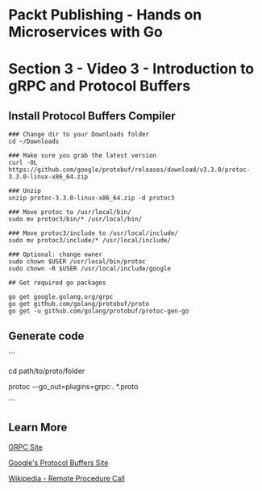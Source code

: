 # Packt Publishing - Hands on Microservices with Go
# Section 3 - Video 3 - Introduction to gRPC and Protocol Buffers

## Install Protocol Buffers Compiler

```
### Change dir to your Downloads folder
cd ~/Downloads

### Make sure you grab the latest version
curl -OL https://github.com/google/protobuf/releases/download/v3.3.0/protoc-3.3.0-linux-x86_64.zip

### Unzip
unzip protoc-3.3.0-linux-x86_64.zip -d protoc3

### Move protoc to /usr/local/bin/
sudo mv protoc3/bin/* /usr/local/bin/

### Move protoc3/include to /usr/local/include/
sudo mv protoc3/include/* /usr/local/include/

### Optional: change owner
sudo chown $USER /usr/local/bin/protoc
sudo chown -R $USER /usr/local/include/google

## Get required go packages

go get google.golang.org/grpc
go get github.com/golang/protobuf/proto
go get -u github.com/golang/protobuf/protoc-gen-go

```


## Generate code

´´´

cd path/to/proto/folder

protoc --go_out=plugins=grpc:. *.proto

´´´


## Learn More

[GRPC Site](https://grpc.io/)

[Google's Protocol Buffers Site](https://developers.google.com/protocol-buffers/)

[Wikipedia - Remote Procedure Call](https://en.wikipedia.org/wiki/Remote_procedure_call)
